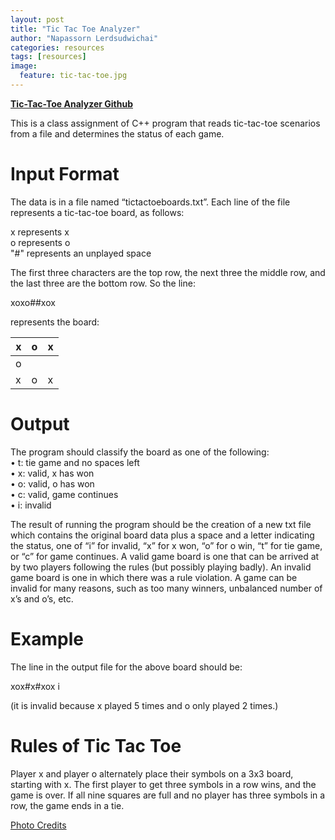 ```yaml
---
layout: post
title: "Tic Tac Toe Analyzer"
author: "Napassorn Lerdsudwichai"
categories: resources
tags: [resources]
image:
  feature: tic-tac-toe.jpg
---
```


[**Tic-Tac-Toe Analyzer Github**](https://github.com/napassornl/Tic-Tac-Toe-Analyzer) 

This is a class assignment of C++ program that reads tic-tac-toe scenarios from a file and determines the status of each game.

# Input Format
The data is in a file named “tictactoeboards.txt”. Each line of the file represents a tic-tac-toe board, as follows: 

x represents x  
o represents o  
"#" represents an unplayed space  

The first three characters are the top row, the next three the middle row, and the last three are the bottom row. 
So the line:  

xoxo##xox    

represents the board:  

  x | o | x    
  --- | --- | ---
  o |     |     
  x | o | x  

# Output
The program should classify the board as one of the following:  
• t: tie game and no spaces left  
• x: valid, x has won  
• o: valid, o has won  
• c: valid, game continues  
• i: invalid  

The result of running the program should be the creation of a new txt file which contains the original board data plus a space and a letter indicating the status, one of “i” for invalid, “x” for x won, “o” for o win, “t” for tie game, or “c” for game continues.
A valid game board is one that can be arrived at by two players following the rules (but possibly playing badly).
An invalid game board is one in which there was a rule violation. A game can be invalid for many reasons, such as too many winners, unbalanced number of x’s and o’s, etc.

# Example
The line in the output file for the above board should be:  

xox#x#xox i  

(it is invalid because x played 5 times and o only played 2 times.)  

# Rules of Tic Tac Toe
Player x and player o alternately place their symbols on a 3x3 board, starting with x. The first player to get three symbols in a row wins, and the game is over. If all nine squares are full and no player has three symbols in a row, the game ends in a tie.

[Photo Credits](https://www.amazon.com/Piece-Glow-Dark-Tic-Game/dp/B00Z1NHJF0)
